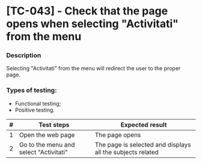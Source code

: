# **[TC-043] - Check that the page opens when selecting "Activitati" from the menu**

### **Description**

Selecting "Activitati" from the menu will redirect the user to the proper page.

### **Types of testing:**

- Functional testing;
- Positive testing.

| #   | **Test steps**                         | **Expected result**                                        |
| --- | -------------------------------------- | ---------------------------------------------------------- |
| 1   | Open the web page                      | The page opens                                             |
| 2   | Go to the menu and select "Activitati" | The page is selected and displays all the subjects related |
